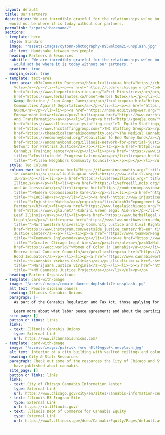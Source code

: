 ```yaml
---
layout: default
title: Our Partners
description: We are incredibly grateful for the relationships we’ve built, the Coalition
  would not be where it is today without our partners.
permalink: "/:path/:basename/"
sections:
- template: hero
  style: Standard
  image: "/assets/images/cytonn-photography-n95vmlxqm2i-unsplash.jpg"
  alt_text: Handshake between two people
  heading: Partners & Resources
  subtitle: 'We are incredibly grateful for the relationships we’ve built, the Coalition
    would not be where it is today without our partners. '
  gradient: true
  margin_color: true
- template: text-area
  text_area: <h3>Community Partners</h3><ul><li><p><a href="https://chicagovotes.com/">Chicago
    Votes</a></p></li><li><p><a href="https://codeforchicago.org/">Code for Chicago</a></p></li><li><p><a
    href="https://www.theportministries.org/">Port Ministries</a></p></li><li><p><a
    href="https://www.herbalnotes.co/home">Herbal Notes</a></p></li><li><p><a href="https://www.instagram.com/movementandmedicine420/?hl=en">Movement
    &amp; Medicine / Jean &amp; Jane</a></p></li><li><p><a href="https://www.organizedcommunities.org/">Organized
    Communities Against Deportation</a></p></li><li><p><a href="https://www.chicagonorml.org/">Chicago
    NORML</a></p></li><li><p><a href="https://home.equityempower.org/">Social Equity
    Empowerment Network</a></p></li><li><p><a href="https://www.eatchicago.org/">Equity
    And Transformation</a></p></li><li><p><a href="http://google.com/">PURE Coalition</a></p></li><li><p><a
    href="https://www.illinoisequitystaffing.com/">IL Equity Staffing</a></p></li><li><p><a
    href="https://www.thcstaffinggroup.com/">THC Staffing Group</a></p></li><li><p><a
    href="https://themedicalcannabiscommunity.org/">The Medical Cannabis Community</a></p></li><li><p><a
    href="https://endmoneybond.org/">Coalition to End Money Bond</a></p></li><li><p><a
    href="https://endmoneybond.org/illinois-network-for-pretrial-justice/">Illinois
    Network for Pretrial Justice</a></p></li><li><p><a href="https://www.illinoiscannabistrainingcenter.com/">Illinois
    Cannabis Training Center</a></p></li><li><p><a href="https://www.institutochicago.org/"
    title="">Instituto del Progreso Latino</a></p></li><li><p><a href="https://www.pilsenneighbors.org/"
    title="">Pilsen Neighbors Community Council</a></p><p></p></li></ul>
  style: Two Column
  column_two: <ul><li><p><a href="https://ilwomenincannabis.org/" title="">IL Women
    in Cannabis</a></p></li><li><p><a href="https://www.aclu-il.org/en" title="">ACLU
    IL</a></p></li><li><p><a href="https://livefreeillinois.org/" title="">Live Free
    Illinois</a></p></li><li><p><a href="https://livefreeillinois.org/" title="">Soul
    and Wellness</a></p></li><li><p><a href="https://moderncompassionatecare.com/"
    title="">Modern Compassionate Care</a></p></li><li><p><a href="https://www.1863fwd.org/"
    title="">1863FWD</a></p></li><li><p><a href="https://www.injusticewatch.org/"
    title="">Injustice Watch</a></p><p></p></li></ul><h3>Expungement &amp; Legal Aid
    Partners</h3><ul><li><p><a href="https://www.legalaidchicago.org/">Legal Aid Chicago</a></p></li><li><p><a
    href="https://www.cgla.net/">Cabrini Green Legal Aid</a></p></li><li><p><a href="https://newleafillinois.org/s/">New
    Leaf Illinois</a></p></li><li><p><a href="https://www.herballegal.co/">Herbal
    Legal</a></p></li><li><p><a href="https://www.law.northwestern.edu/legalclinic/civil/community-justice/"
    title="">Northwestern University Community Justice and Civil Rights Clinic</a></p></li><li><p><a
    href="https://www.instagram.com/westside_justice_center/?hl=en" title="">Westside
    Justice Center</a></p></li><li><p><a href="https://www.teamworkenglewood.org/"
    title="">Teamwork Englewood</a></p></li><li><p><a href="https://www.gclclaw.org/"
    title="">Greater Chicago Legal Aid</a></p></li></ul><p></p><h3>National Partners</h3><ul><li><p><a
    href="https://wocc.world/">Women of Color in Cannabis</a></p></li><li><p><a href="https://massreccouncil.com/">Massachusetts
    Recreational Consumer Council</a></p></li><li><p><a href="https://www.hoodincubator.org/">The
    Hood Incubator</a></p></li><li><p><a href="https://www.cannabisworkerscoalition.org/"
    title="">Cannabis Workers Coalition</a></p></li><li><p><a href="https://www.marijuanajustice.org/"
    title="">Marijuana Justice Virginia</a></p></li><li><p><a href="https://www.facebook.com/nmcjp/"
    title="">NM Cannabis Justice Project</a></p></li></ul><p></p>
  heading: Partner Organizations
- template: card-with-image
  image: "/assets/images/romain-dancre-doplsdelx7e-unsplash.jpg"
  alt_text: People signing papers
  heading: Illinois Cannabis Unions
  paragraph: |-
    As part of the Cannabis Regulation and Tax Act, those applying for cannabis business licenses from the State can earn additional points towards their license by signing a labor peace agreement.

    Learn more about what labor peace agreements and about the participating unions here: https://www.ilcannabisunions.com/
  site_page: []
  button_or_links: links
  links:
  - text: Illinois Cannabis Unions
    type: External Link
    url: https://www.ilcannabisunions.com/
- template: card-with-image
  image: "/assets/images/patrick-fore-h5lf0ngyetk-unsplash.jpg"
  alt_text: Interior of a city building with vaulted ceilings and columns
  heading: City & State Resources
  paragraph: Check out some of the resources the City of Chicago and State of Illinois
    have published about cannabis.
  site_page: []
  button_or_links: links
  links:
  - text: City of Chicago Cannabis Information Center
    type: External Link
    url: https://www.chicago.gov/city/en/sites/cannabis-information-center/home.html
  - text: Illinois R3 Program Site
    type: External Link
    url: https://r3.illinois.gov/
  - text: Illinois Dept of Commerce for Cannabis Equity
    type: External Link
    url: https://www2.illinois.gov/dceo/CannabisEquity/Pages/default.aspx

---
```

